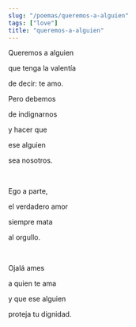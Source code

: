 ```yaml
---
slug: "/poemas/queremos-a-alguien"
tags: ["love"]
title: "queremos-a-alguien"
---
```

Queremos a alguien

que tenga la valentía

de decir: te amo.

Pero debemos

de indignarnos

y hacer que

ese alguien

sea nosotros.

&nbsp;

Ego a parte,

el verdadero amor

siempre mata

al orgullo.

&nbsp;

Ojalá ames

a quien te ama

y que ese alguien

proteja tu dignidad.